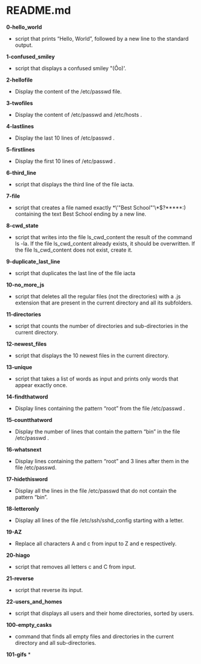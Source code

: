 # README.md

**0-hello_world**
* script that prints “Hello, World”, followed by a new line to the standard output.

**1-confused_smiley**
* script that displays a confused smiley "(Ôo)'.

**2-hellofile**
* Display the content of the /etc/passwd file.

**3-twofiles**
* Display the content of /etc/passwd and /etc/hosts .

**4-lastlines**
* Display the last 10 lines of /etc/passwd .

**5-firstlines**
* Display the first 10 lines of /etc/passwd .

**6-third_line**
* script that displays the third line of the file iacta.

**7-file**
* script that creates a file named exactly \*\\'"Best School"\'\\*$\?\*\*\*\*\*:) containing the text Best School ending by a new line.

**8-cwd_state**
* script that writes into the file ls_cwd_content the result of the command ls -la. If the file ls_cwd_content already exists, it should be overwritten. If the file ls_cwd_content does not exist, create it.

**9-duplicate_last_line**
* script that duplicates the last line of the file iacta

**10-no_more_js**
* script that deletes all the regular files (not the directories) with a .js extension that are present in the current directory and all its subfolders.

**11-directories**
* script that counts the number of directories and sub-directories in the current directory.

**12-newest_files**
* script that displays the 10 newest files in the current directory.

**13-unique**
* script that takes a list of words as input and prints only words that appear exactly once.

**14-findthatword**
* Display lines containing the pattern “root” from the file /etc/passwd .

**15-countthatword**
* Display the number of lines that contain the pattern “bin” in the file /etc/passwd .

**16-whatsnext**
* Display lines containing the pattern “root” and 3 lines after them in the file /etc/passwd.

**17-hidethisword**
* Display all the lines in the file /etc/passwd that do not contain the pattern “bin”.

**18-letteronly**
* Display all lines of the file /etc/ssh/sshd_config starting with a letter.

**19-AZ**
* Replace all characters A and c from input to Z and e respectively.

**20-hiago**
* script that removes all letters c and C from input.

**21-reverse**
* script that reverse its input.

**22-users_and_homes**
* script that displays all users and their home directories, sorted by users.

**100-empty_casks**
* command that finds all empty files and directories in the current directory and all sub-directories.

**101-gifs**
* 